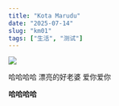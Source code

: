 ```yaml
---
title: "Kota Marudu"
date: "2025-07-14"
slug: "km01"
tags: ["生活", "测试"]
---
```

![](https://prod-files-secure.s3.us-west-2.amazonaws.com/112d0858-5090-4d34-a606-b75eb8d65fd2/c7b45876-473c-4fb6-85d3-cb84a84bfc51/1000201235.jpg?X-Amz-Algorithm=AWS4-HMAC-SHA256&X-Amz-Content-Sha256=UNSIGNED-PAYLOAD&X-Amz-Credential=ASIAZI2LB4666IXUFDVA%2F20250725%2Fus-west-2%2Fs3%2Faws4_request&X-Amz-Date=20250725T165058Z&X-Amz-Expires=3600&X-Amz-Security-Token=IQoJb3JpZ2luX2VjEB4aCXVzLXdlc3QtMiJHMEUCID81anQRz8IFt7y7OTOD8tlPSuwhy9xr3iXtk0%2BC4y0uAiEAnqHTANxMfo2EKOOUwj51Liji60RO0RRwCUOES5eJ0dMq%2FwMIRxAAGgw2Mzc0MjMxODM4MDUiDBVU7TZAihvObJ%2BdtircA514FuhtfI6h7xxiIqIspHbYZa%2FpXc0l9KsBbyCiO1gMTpaaRfozv8Z4xeJSMXM24MiUyUaPNimNPlmfHyQIIeCW7RPgsjWlUC88EAjTjFtBaVx8CF%2FnfVK6GKjtNDHvZNmCEJuLVhvueoxXyf7iPNGr5ncivRs8OxNz91hGbBBxc%2FD9J%2F9IXi9vJULsBr3ExIUjYeWRH1aSbpSVX8tbDdZVRyiNIt7B9XDcfYW42V7w9TPW4TPIHzrAmoauYW%2BG4pgDd31RdA5OboOnr%2Fw5CWwOQnymI3nXuAbF7imPiBxSqQFr7XyWEIhBU9t1I6oy3JsnqZECn0s9puKvDkzMBKN5V9hZghpts4D%2BjTlfB2F%2B5t3iznMZxKruSNMtiwW1B4AmVlBobVgXN8NWZ%2BtBvl3j8XacL6V0n36AhZ9nLnb5TawjLuyJS24%2FU6KWw0T%2BdlHGdN%2BKoK1YZJQVl7cpTp0JOI8FckX14lXcrxFtZobvKi9Val4BJxrM%2FZrV2U%2F2vuCj%2BdKNWniRVm8ynFyRxpg%2BrQFGDpAFj7AtVct3RPQM5FfADNjI%2F4FpHdDbdMoEAfRRX6E9akte3DzT80FY2qKK9QESTUaRbHRGmaqLSjOS%2F5MQk9V5nyeZKJ57MJ2ijsQGOqUBfdJUtZUY1p0rnyTjET%2FjqtFO7LRFlW3Ng0iAzVq1VsNJKnSj1Cpitgk0d9J5%2BWMiSVxK%2BWgUolGWbrpBx%2BRwFkl%2FF0SuuSVkG%2FALywclOAUxuEJ3R6hTFtDWMscEtHkV%2FtpQgFyEnyOYLWoOHh1y4CPEDSa7dd7SydZONCa2K8LJsawOwGN4wEDeWUwwA5O9qpLLsMmTLB%2Bio7iCGg8RSs3%2BCV%2F3&X-Amz-Signature=cfa7aa4bd2e5bea604be0cde0b75ebc128b9da065ca8bd01f3cf042c72dcfe53&X-Amz-SignedHeaders=host&x-amz-checksum-mode=ENABLED&x-id=GetObject)


哈哈哈哈  漂亮的好老婆  爱你爱你


**哈哈哈哈**

